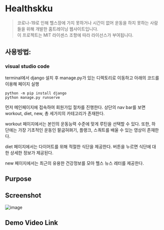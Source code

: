 # Healthskku  
 > 코로나-19로 인해 헬스장에 가지 못하거나 시간이 없어 운동을 하지 못하는 사람들을 위해 개발한 홈트레이닝 웹사이트입니다.  
 > 이 프로젝트는 MIT 라이센스 조항에 따라 라이선스가 부여됩니다.  
 
## 사용방법:   
### visual studio code  
terminal에서 django 설치 후 manage.py가 있는 디렉토리로 이동하고 아래의 코드를 이용해 페이지 실행
```
python -m pip install django
python manage.py runserve
```   

먼저 메인페이지에 접속하여 회원가입 절차를 진행한다. 상단의 nav bar를 보면 workout, diet, new, 총 세가지의 카테고리가 존재한다.   
 
 workout 페이지에서는 본인의 운동능력 수준에 맞게 루틴을 선택할 수 있다. 또한, 하단에는 가장 기초적인 운동인 팔굽혀펴기, 플랭크, 스쿼트를 배울 수 있는 영상이 존재한다.  
  
 diet 페이지에서는 다이어트를 위해 적절한 식단을 제공한다. 버튼을 누르면 식단에 대한 상세한 정보가 제공된다.  

 new 페이지에서는 최근의 유용한 건강정보를 모아 헬스 뉴스 레터를 제공한다.  




## Purpose  

## Screenshot  
![image](https://user-images.githubusercontent.com/80010823/143768986-71da4e8a-80e8-49af-98ab-fa5d935079ed.png)  

## Demo Video Link  

